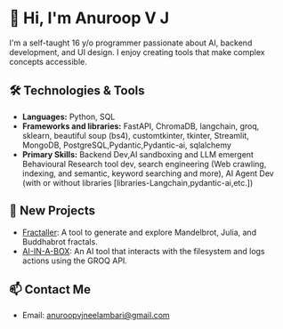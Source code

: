 # 👋 Hi, I'm Anuroop V J

I'm a self-taught 16 y/o programmer passionate about AI, backend development, and UI design. I enjoy creating tools that make complex concepts accessible.

## 🛠️ Technologies & Tools
- **Languages:** Python, SQL
- **Frameworks and libraries:** FastAPI, ChromaDB, langchain, groq, sklearn, beautiful soup (bs4), customtkinter, tkinter, Streamlit, MongoDB, PostgreSQL,Pydantic,Pydantic-ai, sqlalchemy
- **Primary Skills:** Backend Dev,AI sandboxing and LLM emergent Behavioural Research tool dev, search engineering (Web crawling, indexing, and semantic, keyword searching and more), AI Agent Dev (with or without libraries [libraries-Langchain,pydantic-ai,etc.])

## 📌 New Projects
- [Fractaller](https://github.com/AnuroopVJ/Fractaller): A tool to generate and explore Mandelbrot, Julia, and Buddhabrot fractals.
- [AI-IN-A-BOX](https://github.com/AnuroopVJ/AI-IN-A-BOX): An AI tool that interacts with the filesystem and logs actions using the GROQ API.

## 📫 Contact Me
- Email: anuroopvjneelambari@gmail.com

